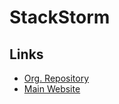 # StackStorm

<!--
TODO

https://www.udemy.com/course/introduction-to-stackstorm/
-->

## Links

- [Org. Repository](https://github.com/StackStorm/st2)
- [Main Website](https://stackstorm.com)
